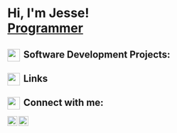 <h1>Hi, I'm Jesse!<br/><a href="https://github.com/J-Housel">Programmer</a></h1>

<h2></><img align="left" width="28px" src="https://img.icons8.com/?size=100&id=UVQTFk728g0D&format=png&color=000000">&nbspSoftware Development Projects:</h2>

<h2><img align="left" width="28x" src="https://img.icons8.com/?size=100&id=0AciDGTxkuUh&format=png&color=000000">&nbspLinks</h2>

<h2><img align="left" width="28px" src="https://img.icons8.com/?size=100&id=GiHNxwe2ZmsA&format=png&color=000000" />&nbspConnect with me:</h2>

[<img align="left" alt="JesseHousel | X" width="22px" src="https://img.icons8.com/?size=100&id=yoQabS8l0qpr&format=png&color=000000" />][thex]
[<img align="left" alt="JesseHousel | LinkedIn" width="22px" src="https://img.icons8.com/?size=100&id=13930&format=png&color=000000" />][linkedin]

[thex]: https://x.com/JesseHousel
[linkedin]: https://www.linkedin.com/in/jesse-housel-95149023a/
